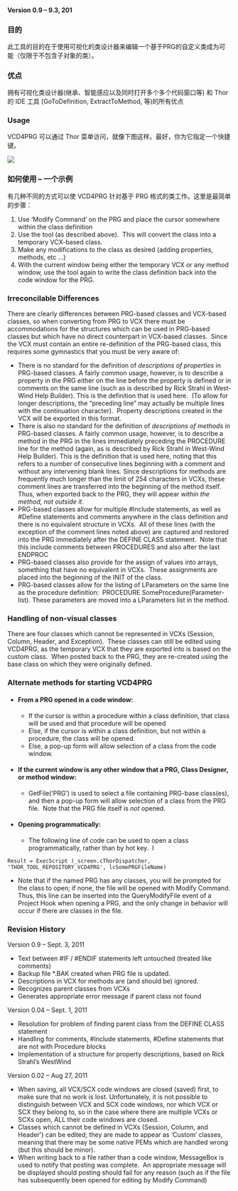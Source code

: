 ﻿#### Version 0.9 – 9.3, 201

### 目的

此工具的目的在于使用可视化的类设计器来编辑一个基于PRG的自定义类成为可能（仅限于不包含子对象的类）。

### 优点

拥有可视化类设计器(继承、智能感应以及同时打开多个多个代码窗口等) 和 Thor 的 IDE 工具 (GoToDefinition, ExtractToMethod, 等)的所有优点

### Usage

VCD4PRG 可以通过 Thor 菜单访问，就像下图这样。最好，你为它指定一个快捷键。

![](Images/VCD4PRG_image_2.png)

### **如何使用 – 一个示例**

有几种不同的方式可以使 VCD4PRG 针对基于 PRG 格式的类工作。这里是最简单的步骤：

1.  Use ‘Modify Command’ on the PRG and place the cursor somewhere within the class definition
2.  Use the tool (as described above).  This will convert the class into a temporary VCX-based class.
3.  Make any modifications to the class as desired (adding properties, methods, etc …)
4.  With the current window being either the temporary VCX or any method window, use the tool again to write the class definition back into the code window for the PRG.

### Irreconcilable Differences

There are clearly differences between PRG-based classes and VCX-based classes, so when converting from PRG to VCX there must be accommodations for the structures which can be used in PRG-based classes but which have no direct counterpart in VCX-based classes.  Since the VCX must contain an entire re-definition of the PRG-based class, this requires some gymnastics that you must be very aware of:

*   There is no standard for the definition of *descriptions of properties* in PRG-based classes. A fairly common usage, however, is to describe a property in the PRG either on the line before the property is defined or in comments on the same line (such as is described by Rick Strahl in West-Wind Help Builder). This is the definition that is used here.  (To allow for longer descriptions, the “preceding line” may actually be multiple lines with the continuation character).  Property descriptions created in the VCX will be exported in this format.
*   There is also no standard for the definition of *descriptions of methods* in PRG-based classes. A fairly common usage, however, is to describe a method in the PRG in the lines immediately preceding the PROCEDURE line for the method (again, as is described by Rick Strahl in West-Wind Help Builder). This is the definition that is used here, noting that this refers to a number of consecutive lines beginning with a comment and without any intervening blank lines. Since descriptions for methods are frequently much longer than the limit of 254 characters in VCXs, these comment lines are transferred into the beginning of the method itself.  Thus, when exported back to the PRG, they will appear *within the method, not outside it*.
*   PRG-based classes allow for multiple #Include statements, as well as #Define statements and comments anywhere in the class definition and there is no equivalent structure in VCXs.  All of these lines (with the exception of the comment lines noted above) are captured and restored into the PRG immediately after the DEFINE CLASS statement.  Note that this include comments between PROCEDURES and also after the last ENDPROC
*   PRG-based classes also provide for the assign of values into arrays, something that have no equivalent in VCXs.  These assignments are placed into the beginning of the INIT of the class.
*   PRG-based classes allow for the listing of LParameters on the same line as the procedure definition:  PROCEDURE SomeProcedure(Parameter-list). These parameters are moved into a LParameters list in the method.

### Handling of non-visual classes

There are four classes which cannot be represented in VCXs (Session, Column, Header, and Exception).  These classes can still be edited using VCD4PRG, as the temporary VCX that they are exported into is based on the custom class.  When posted back to the PRG, they are re-created using the base class on which they were originally defined.

### Alternate methods for starting VCD4PRG

*   #### From a PRG opened in a code window:

    *   If the cursor is within a procedure within a class definition, that class will be used and that procedure will be opened
    *   Else, if the cursor is within a class definition, but not within a procedure, the class will be opened.
    *   Else, a pop-up form will allow selection of a class from the code window.
*   #### If the current window is any other window that a PRG, Class Designer, or method window:

    *   GetFile(‘PRG’) is used to select a file containing PRG-base class(es), and then a pop-up form will allow selection of a class from the PRG file.  Note that the PRG file itself is _not_ opened.
*   #### Opening programmatically:

    *   The following line of code can be used to open a class programmatically, rather than by hot key.  I

```foxpro
Result = ExecScript (_screen.cThorDispatcher, 'THOR_TOOL_REPOSITORY_VCD4PRG', lcSomePRGFileName)
```


*   Note that if the named PRG has any classes, you will be prompted for the class to open; if none, the file will be opened with Modify Command. Thus, this line can be inserted into the QueryModifyFile event of a Project Hook when opening a PRG, and the only change in behavior will occur if there are classes in the file.

### Revision History

Version 0.9 – Sept. 3, 2011

*   Text between #IF / #ENDIF statements left untouched (treated like comments)
*   Backup file *.BAK created when PRG file is updated.
*   Descriptions in VCX for methods are (and should be) ignored.
*   Recognizes parent classes from VCXs
*   Generates appropriate error message if parent class not found

Version 0.04 – Sept. 1, 2011

*   Resolution for problem of finding parent class from the DEFINE CLASS statement
*   Handling for comments, #Include statements, #Define statements that are not with Procedure blocks
*   Implementation of a structure for property descriptions, based on Rick Strahl’s WestWind

Version 0.02 – Aug 27, 2011

*   When saving, all VCX/SCX code windows are closed (saved) first, to make sure that no work is lost. Unfortunately, it is not possible to distinguish between VCX and SCX code windows, nor which VCX or SCX they belong to, so in the case where there are multiple VCXs or SCXs open, ALL their code windows are closed.
*   Classes which cannot be defined in VCXs (Session, Column, and Header') can be edited; they are made to appear as ‘Custom’ classes, meaning that there may be some native PEMs which are handled wrong (but this should be minor). 
*   When writing back to a file rather than a code window, MessageBox is used to notify that posting was complete.  An appropriate message will be displayed should posting should fail for any reason (such as if the file has subsequently been opened for editing by Modify Command)
